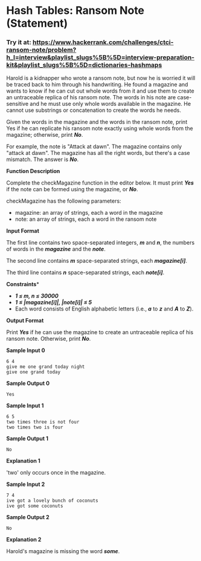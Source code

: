 # Hash Tables: Ransom Note (Statement)

### Try it at: https://www.hackerrank.com/challenges/ctci-ransom-note/problem?h_l=interview&playlist_slugs%5B%5D=interview-preparation-kit&playlist_slugs%5B%5D=dictionaries-hashmaps

Harold is a kidnapper who wrote a ransom note, but now he is worried it will be traced back to him through his handwriting. He found a magazine and wants to know if he can cut out whole words from it and use them to create an untraceable replica of his ransom note. The words in his note are case-sensitive and he must use only whole words available in the magazine. He cannot use substrings or concatenation to create the words he needs.

Given the words in the magazine and the words in the ransom note, print Yes if he can replicate his ransom note exactly using whole words from the magazine; otherwise, print ***No***.

For example, the note is "Attack at dawn". The magazine contains only "attack at dawn". The magazine has all the right words, but there's a case mismatch. The answer is ***No***.

**Function Description**

Complete the checkMagazine function in the editor below. It must print ***Yes*** if the note can be formed using the magazine, or ***No***.

checkMagazine has the following parameters:

* magazine: an array of strings, each a word in the magazine
* note: an array of strings, each a word in the ransom note

**Input Format**

The first line contains two space-separated integers, ***m*** and ***n***, the numbers of words in the ***magazine*** and the ***note***.

The second line contains ***m*** space-separated strings, each ***magazine[i]***.

The third line contains ***n*** space-separated strings, each ***note[i]***.

**Constraints***

* ***1 &le; m, n &le; 30000***
* ***1 &le; |magazine[i]|, |note[i]| &le; 5***
* Each word consists of English alphabetic letters (i.e., ***a*** to ***z*** and ***A*** to ***Z***).

**Output Format**

Print ***Yes*** if he can use the magazine to create an untraceable replica of his ransom note. Otherwise, print ***No***.

**Sample Input 0**

```
6 4
give me one grand today night
give one grand today
```

**Sample Output 0**

```
Yes
```

**Sample Input 1**

```
6 5
two times three is not four
two times two is four
```

**Sample Output 1**

```
No
```

**Explanation 1**

'two' only occurs once in the magazine.

**Sample Input 2**

```
7 4
ive got a lovely bunch of coconuts
ive got some coconuts
```

**Sample Output 2**

```
No
```

**Explanation 2**

Harold's magazine is missing the word ***some***.
